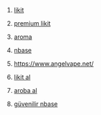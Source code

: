1. <a href="https://www.angelvape.net/">likit</a>

2. <a href="https://www.angelvape.net/">premium likit</a>

3. <a href="https://www.angelvape.net/">aroma</a>

4. <a href="https://www.angelvape.net/">nbase</a>

5. <a href="https://www.angelvape.net/">https://www.angelvape.net/</a>

6. <a href="https://www.angelvape.net/">likit al</a>

7. <a href="https://www.angelvape.net/">aroba al</a>

8. <a href="https://www.angelvape.net/">güvenilir nbase</a>
